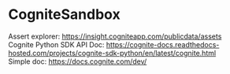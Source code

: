 # CogniteSandbox
Assert explorer: https://insight.cogniteapp.com/publicdata/assets  
Cognite Python SDK API Doc: https://cognite-docs.readthedocs-hosted.com/projects/cognite-sdk-python/en/latest/cognite.html  
Simple doc: https://docs.cognite.com/dev/
